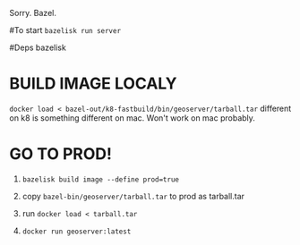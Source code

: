 Sorry.
Bazel.

#To start
`bazelisk run server`

#Deps
bazelisk

# BUILD IMAGE LOCALY
`docker load < bazel-out/k8-fastbuild/bin/geoserver/tarball.tar`
different on k8 is something different on mac. Won't work on mac probably.

# GO TO PROD!
1. `bazelisk build image --define prod=true`

2. copy
`bazel-bin/geoserver/tarball.tar`
to prod as tarball.tar

3. run `docker load < tarball.tar`
4. `docker run geoserver:latest`